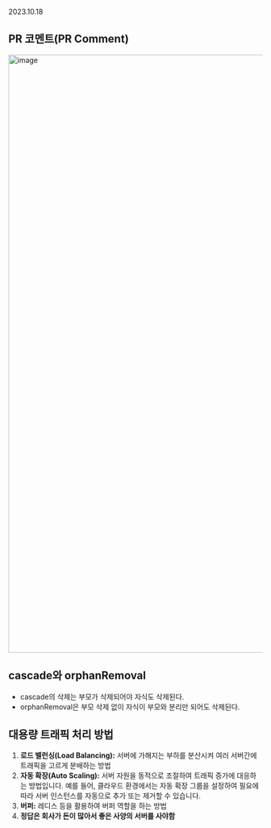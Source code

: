2023.10.18
## PR 코멘트(PR Comment)
<img width="1184" alt="image" src="https://github.com/f-lab-edu/hotel-java/assets/68748397/ae23aa98-344a-4851-b41f-efb26aff7640">

## cascade와 orphanRemoval
- cascade의 삭제는 부모가 삭제되어야 자식도 삭제된다.
- orphanRemoval은 부모 삭제 없이 자식이 부모와 분리만 되어도 삭제된다.

## 대용량 트래픽 처리 방법
1. **로드 밸런싱(Load Balancing):** 서버에 가해지는 부하를 분산시켜 여러 서버간에 트래픽을 고르게 분배하는 방법
2. **자동 확장(Auto Scaling):** 서버 자원을 동적으로 조절하여 트래픽 증가에 대응하는 방법입니다. 예를 들어, 클라우드 환경에서는 자동 확장 그룹을 설정하여 필요에 따라 서버 인스턴스를 자동으로 추가 또는 제거할 수 있습니다.
3. **버퍼:** 레디스 등을 활용하여 버퍼 역할을 하는 방법
4. **정답은 회사가 돈이 많아서 좋은 사양의 서버를 사야함**